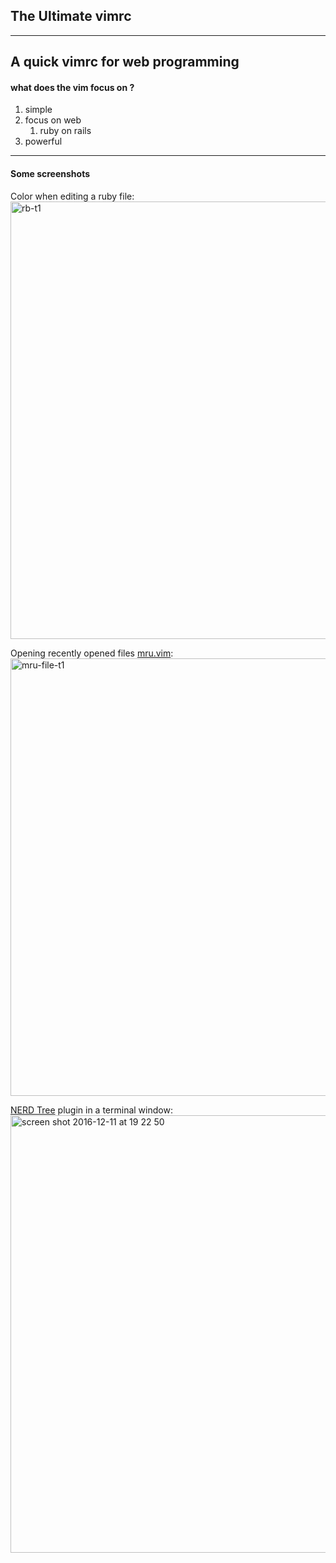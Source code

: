 ## The Ultimate vimrc 
---- 
A quick vimrc for web programming 
---- 
#### what does the vim focus on ?
1.  simple
2.  focus on web
	1. ruby on rails 
3.  powerful
---- 
#### Some screenshots
Color when editing a ruby file:
<img width="700" alt="rb-t1" src="https://cloud.githubusercontent.com/assets/16079417/21079739/22c96814-bfd6-11e6-9f58-d0bbe948b798.png">

Opening recently opened files <a href="https://github.com/vim-scripts/mru.vim">mru.vim</a>:
<img width="700" alt="mru-file-t1" src="https://cloud.githubusercontent.com/assets/16079417/21079759/a149abae-bfd6-11e6-839b-abe0bcf0c282.png">

<a href="https://github.com/scrooloose/nerdtree">NERD Tree</a> plugin in a terminal window:
<img width="700" alt="screen shot 2016-12-11 at 19 22 50" src="https://cloud.githubusercontent.com/assets/16079417/21079774/4b1fcc6c-bfd7-11e6-802b-dda4235bd053.png">
